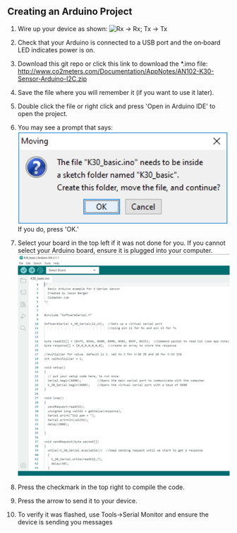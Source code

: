 ## Creating an Arduino Project

1. Wire up your device as shown:
![Rx -> Rx; Tx -> Tx](wiring.png)

2. Check that your Arduino is connected to a USB port and the on‐board LED indicates power is on.

3. Download this git repo or click this link to download the *.imo file: http://www.co2meters.com/Documentation/AppNotes/AN102-K30-Sensor-Arduino-I2C.zip

4. Save the file where you will remember it (if you want to use it later).

5. Double click the file or right click and press 'Open in Arduino IDE' to open the project.

6. You may see a prompt that says: 
![Alt text](move_sketch.png)
If you do, press 'OK.'

7. Select your board in the top left if it was not done for you. If you cannot select your Arduino board, ensure it is plugged into your computer.
![Alt text](arduino_ide.png)

8. Press the checkmark in the top right to compile the code.

9. Press the arrow to send it to your device.

10. To verify it was flashed, use Tools->Serial Monitor and ensure the device is sending you messages